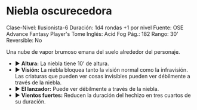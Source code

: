 # Niebla oscurecedora

Clase-Nivel: Ilusionista-6
Duración: 1d4 rondas +1 por nivel
Fuente: OSE Advance Fantasy Player's Tome
Inglés: Acid Fog
Pág.: 182
Rango: 30’
Reversible: No

Una nube de vapor brumoso emana del suelo alrededor del personaje. 

- ▶ **Altura:** La niebla tiene 10’ de altura.
- ▶ **Visión:** La niebla bloquea tanto la visión normal como la infravisión. Las criaturas que pueden ver cosas invisibles pueden ver débilmente a través de la niebla.
- ▶ **El lanzador:** Puede ver débilmente a través de la niebla.
- ▶ **Vientos fuertes:** Reducen la duración del hechizo en tres cuartos de su duración.